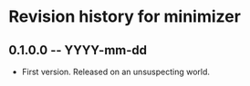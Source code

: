# Revision history for minimizer

## 0.1.0.0 -- YYYY-mm-dd

* First version. Released on an unsuspecting world.
